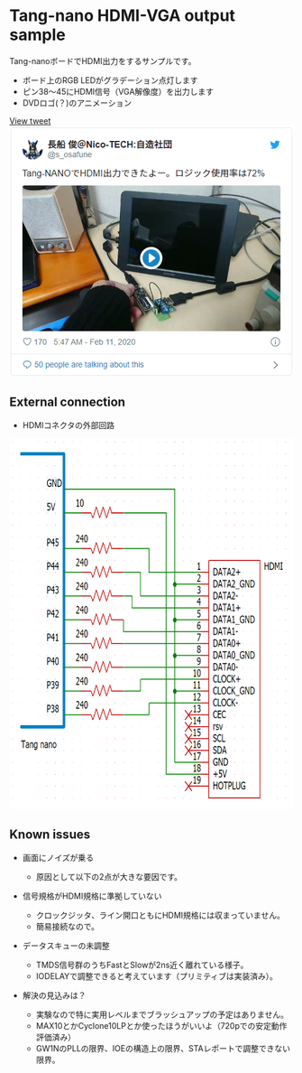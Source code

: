Tang-nano HDMI-VGA output sample
================================

Tang-nanoボードでHDMI出力をするサンプルです。

- ボード上のRGB LEDがグラデーション点灯します
- ピン38～45にHDMI信号（VGA解像度）を出力します
- DVDロゴ(？)のアニメーション

[View tweet
<img src="https://raw.githubusercontent.com/osafune/tangnano-hdmi/master/img/twitter_1226971066121310210.png" width="504" height="445">
](https://twitter.com/s_osafune/status/1226971066121310210)

External connection
-------------------

- HDMIコネクタの外部回路

<img src="https://raw.githubusercontent.com/osafune/tangnano-hdmi/master/img/tangnano-hdmiconn.png" width="700" height="657">



Known issues
------------

- 画面にノイズが乗る
	- 原因として以下の2点が大きな要因です。

- 信号規格がHDMI規格に準拠していない
	- クロックジッタ、ライン開口ともにHDMI規格には収まっていません。
	- 簡易接続なので。

- データスキューの未調整
	- TMDS信号群のうちFastとSlowが2ns近く離れている様子。
	- IODELAYで調整できると考えています（プリミティブは実装済み）。

- 解決の見込みは？
	- 実験なので特に実用レベルまでブラッシュアップの予定はありません。
	- MAX10とかCyclone10LPとか使ったほうがいいよ（720pでの安定動作評価済み）
	- GW1NのPLLの限界、IOEの構造上の限界、STAレポートで調整できない限界。

